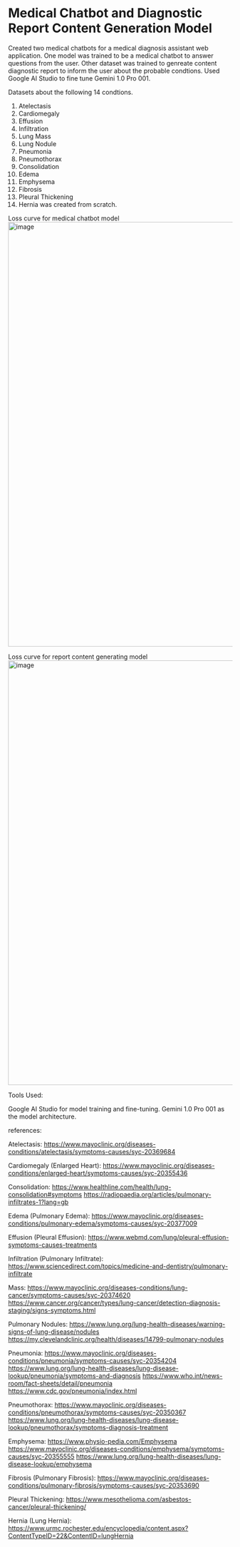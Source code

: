 # Medical Chatbot and Diagnostic Report Content Generation Model
Created two medical chatbots for a medical diagnosis assistant web application.
One model was trained to be a medical chatbot to answer questions from the user.
Other dataset was trained to genreate content diagnostic report to inform the user about the probable condtions.
Used Google AI Studio to fine tune Gemini 1.0 Pro 001.

Datasets about the following 14 condtions.
1. Atelectasis
2. Cardiomegaly
3. Effusion
4. Infiltration
5. Lung Mass
6. Lung Nodule
7. Pneumonia
8. Pneumothorax
9. Consolidation
10. Edema
11. Emphysema
12. Fibrosis
13. Pleural Thickening
14. Hernia
was created from scratch.

Loss curve for medical chatbot model
<img width="953" alt="image" src="https://github.com/user-attachments/assets/4275a65b-880e-454e-93d2-fe128e5c4e7b">

Loss curve for report content generating model
<img width="953" alt="image" src="https://github.com/user-attachments/assets/63756fc4-5d4c-4f8f-a038-c459585eaaa7">

Tools Used:

Google AI Studio for model training and fine-tuning.
Gemini 1.0 Pro 001 as the model architecture.
 
references:

Atelectasis:
https://www.mayoclinic.org/diseases-conditions/atelectasis/symptoms-causes/syc-20369684

Cardiomegaly (Enlarged Heart):
https://www.mayoclinic.org/diseases-conditions/enlarged-heart/symptoms-causes/syc-20355436

Consolidation:
https://www.healthline.com/health/lung-consolidation#symptoms
https://radiopaedia.org/articles/pulmonary-infiltrates-1?lang=gb

Edema (Pulmonary Edema):
https://www.mayoclinic.org/diseases-conditions/pulmonary-edema/symptoms-causes/syc-20377009
 
Effusion (Pleural Effusion):
https://www.webmd.com/lung/pleural-effusion-symptoms-causes-treatments

Infiltration (Pulmonary Infiltrate):
https://www.sciencedirect.com/topics/medicine-and-dentistry/pulmonary-infiltrate

Mass:
https://www.mayoclinic.org/diseases-conditions/lung-cancer/symptoms-causes/syc-20374620
https://www.cancer.org/cancer/types/lung-cancer/detection-diagnosis-staging/signs-symptoms.html

Pulmonary Nodules:
https://www.lung.org/lung-health-diseases/warning-signs-of-lung-disease/nodules
https://my.clevelandclinic.org/health/diseases/14799-pulmonary-nodules

Pneumonia:
https://www.mayoclinic.org/diseases-conditions/pneumonia/symptoms-causes/syc-20354204
https://www.lung.org/lung-health-diseases/lung-disease-lookup/pneumonia/symptoms-and-diagnosis
https://www.who.int/news-room/fact-sheets/detail/pneumonia
https://www.cdc.gov/pneumonia/index.html

Pneumothorax:
https://www.mayoclinic.org/diseases-conditions/pneumothorax/symptoms-causes/syc-20350367
https://www.lung.org/lung-health-diseases/lung-disease-lookup/pneumothorax/symptoms-diagnosis-treatment

Emphysema:
https://www.physio-pedia.com/Emphysema
https://www.mayoclinic.org/diseases-conditions/emphysema/symptoms-causes/syc-20355555
https://www.lung.org/lung-health-diseases/lung-disease-lookup/emphysema

Fibrosis (Pulmonary Fibrosis):
https://www.mayoclinic.org/diseases-conditions/pulmonary-fibrosis/symptoms-causes/syc-20353690

Pleural Thickening:
https://www.mesothelioma.com/asbestos-cancer/pleural-thickening/

Hernia (Lung Hernia):
https://www.urmc.rochester.edu/encyclopedia/content.aspx?ContentTypeID=22&ContentID=lungHernia
